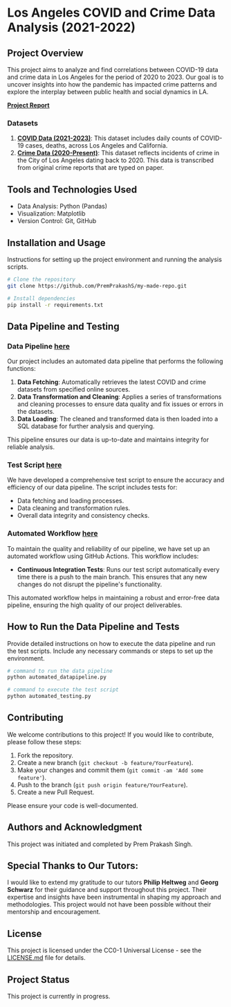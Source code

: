 # Los Angeles COVID and Crime Data Analysis (2021-2022)

## Project Overview
This project aims to analyze and find correlations between COVID-19 data and crime data in Los Angeles for the period of 2020 to 2023. Our goal is to uncover insights into how the pandemic has impacted crime patterns and explore the interplay between public health and social dynamics in LA.

[**Project Report**](project/report.ipynb)

### Datasets
1. [**COVID Data (2021-2023)**](https://catalog.data.gov/dataset/la-county-covid-cases): This dataset includes daily counts of COVID-19 cases, deaths, across Los Angeles and California.
2. [**Crime Data (2020-Present)**](https://catalog.data.gov/dataset/crime-data-from-2020-to-present): This dataset reflects incidents of crime in the City of Los Angeles dating back to 2020. This data is transcribed from original crime reports that are typed on paper.

## Tools and Technologies Used
- Data Analysis: Python (Pandas)
- Visualization: Matplotlib
- Version Control: Git, GitHub

## Installation and Usage
Instructions for setting up the project environment and running the analysis scripts.

```bash
# Clone the repository
git clone https://github.com/PremPrakashS/my-made-repo.git

# Install dependencies
pip install -r requirements.txt

```

## Data Pipeline and Testing

### Data Pipeline [here](project/automated_datapipeline.py)
Our project includes an automated data pipeline that performs the following functions:
1. **Data Fetching**: Automatically retrieves the latest COVID and crime datasets from specified online sources.
2. **Data Transformation and Cleaning**: Applies a series of transformations and cleaning processes to ensure data quality and fix issues or errors in the datasets.
3. **Data Loading**: The cleaned and transformed data is then loaded into a SQL database for further analysis and querying.

This pipeline ensures our data is up-to-date and maintains integrity for reliable analysis.

### Test Script [here](project/automated_testing.py)
We have developed a comprehensive test script to ensure the accuracy and efficiency of our data pipeline. The script includes tests for:
- Data fetching and loading processes.
- Data cleaning and transformation rules.
- Overall data integrity and consistency checks.

### Automated Workflow [here](.github\workflows/run-tests.yml)
To maintain the quality and reliability of our pipeline, we have set up an automated workflow using GitHub Actions. This workflow includes:
- **Continuous Integration Tests**: Runs our test script automatically every time there is a push to the main branch. This ensures that any new changes do not disrupt the pipeline's functionality.

This automated workflow helps in maintaining a robust and error-free data pipeline, ensuring the high quality of our project deliverables.

## How to Run the Data Pipeline and Tests
Provide detailed instructions on how to execute the data pipeline and run the test scripts. Include any necessary commands or steps to set up the environment.

```bash
# command to run the data pipeline
python automated_datapipeline.py

# command to execute the test script
python automated_testing.py
```

## Contributing
We welcome contributions to this project! If you would like to contribute, please follow these steps:
1. Fork the repository.
2. Create a new branch (`git checkout -b feature/YourFeature`).
3. Make your changes and commit them (`git commit -am 'Add some feature'`).
4. Push to the branch (`git push origin feature/YourFeature`).
5. Create a new Pull Request.

Please ensure your code is well-documented.

## Authors and Acknowledgment
This project was initiated and completed by Prem Prakash Singh. 

## Special Thanks to Our Tutors:
I would like to extend my gratitude to our tutors **Philip Heltweg** and **Georg Schwarz** for their guidance and support throughout this project. Their expertise and insights have been instrumental in shaping my approach and methodologies. This project would not have been possible without their mentorship and encouragement.

## License
This project is licensed under the CC0-1 Universal License - see the [LICENSE.md](LICENSE) file for details.


## Project Status
This project is currently in progress.